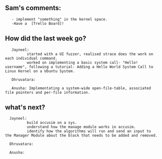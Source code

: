 ## Sam's comments:
       - implement "something" in the kernel space.
       -Have a  [Trello Board]!

## How did the last week go?

       Jayneel: 
              started with a UI fuzzer, realised strace does the work on each individual command.
              worked on implementing a basic system call- "Hello! username", following a tutorial- Adding a Hello World System Call to Linux Kernel on a Ubuntu System.
       
       Dhruvatara: 
       
       Anusha: Implementating a system-wide open-file-table, associated file pointers and per-file information. 
       
## what's next?

      Jayneel:
              build accusim on a sys.
              understand how the manage module works in accusim.
              identify how the algorithms will run and send an input to the Manager Module about the block that needs to be added and removed.
       
      Dhruvatara: 
      
      Anusha:

[Trello Board]: https://trello.com/b/NnINPmtG/ecs-251-group-1-board
